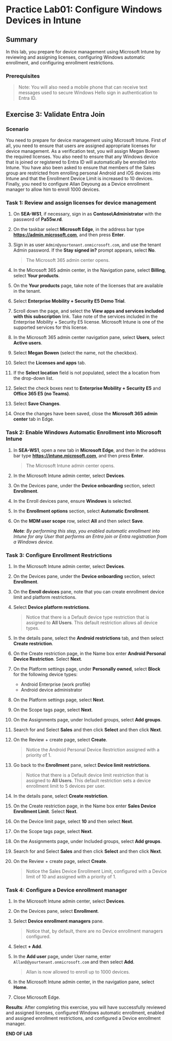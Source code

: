 # Practice Lab01: Configure Windows Devices in Intune

## Summary

In this lab, you prepare for device management using Microsoft Intune by reviewing and assigning licenses, configuring Windows automatic enrollment, and configuring enrollment restrictions. 

### Prerequisites

  > Note: You will also need a mobile phone that can receive text messages used to secure Windows Hello sign in authentication to Entra ID.

## Exercise 3: Validate Entra Join

### Scenario

You need to prepare for device management using Microsoft Intune. First of all, you need to ensure that users are assigned appropriate licenses for device management. As a verification test, you will assign Megan Bowen the required licenses. You also need to ensure that any Windows device that is joined or registered to Entra ID will automatically be enrolled into Intune. You have also been asked to ensure that members of the Sales group are restricted from enrolling personal Android and iOS devices into Intune and that the Enrollment Device Limit is increased to 10 devices. Finally, you need to configure Allan Deyoung as a Device enrollment manager to allow him to enroll 1000 devices.

### Task 1: Review and assign licenses for device management

1. On **SEA-WS1**, if necessary, sign in as **Contoso\\Administrator** with the password of **Pa55w.rd**.

2. On the taskbar select **Microsoft Edge**, in the address bar type **https://admin.microsoft.com**, and then press **Enter**.

3. Sign in as user `Admin@yourtenant.onmicrosoft.com`, and use the tenant Admin password. If the **Stay signed in?** prompt appears, select **No**. 

   > The Microsoft 365 admin center opens.

4. In the Microsoft 365 admin center, in the Navigation pane, select **Billing**, select **Your products**.

5. On the **Your products** page, take note of the licenses that are available in the tenant. 

6. Select **Enterprise Mobility + Security E5 Demo Trial**. 
  
7. Scroll down the page, and select the **View apps and services included with this subscription** link. Take note of the services included in the Enterprise Mobility + Security E5 license. Microsoft Intune is one of the supported services for this license.

8. In the Microsoft 365 admin center navigation pane, select **Users**, select **Active users**.

9. Select **Megan Bowen** (select the name, not the checkbox).

10. Select the **Licenses and apps** tab.

11. If the **Select location** field is not populated, select the a location from the drop-down list.

12. Select the check boxes next to **Enterprise Mobility + Security E5** and **Office 365 E5 (no Teams)**.

13. Select **Save Changes**.

14. Once the changes have been saved, close the **Microsoft 365 admin center** tab in Edge. 


### Task 2: Enable Windows Automatic Enrollment into Microsoft Intune

1. In **SEA-WS1**, open a new tab in **Microsoft Edge**, and then in the address bar type **https://intune.microsoft.com**, and then press **Enter**. 

   > The Microsoft Intune admin center opens.

2. In the Microsoft Intune admin center, select **Devices**.

3. On the Devices pane, under the **Device onboarding** section, select **Enrollment**.

4. In the Enroll devices pane, ensure **Windows** is selected.

5. In the **Enrollment options** section, select **Automatic Enrollment**.

6. On the **MDM user scope** row, select **All** and then select **Save**.

   _**Note**: By performing this step, you enabled automatic enrollment into Intune for any User that performs an Entra join or Entra registration from a Windows device._

### Task 3: Configure Enrollment Restrictions

1. In the Microsoft Intune admin center, select **Devices**.

2. On the Devices pane, under the **Device onboarding** section, select **Enrollment**.

3. On the **Enroll devices** pane, note that you can create enrollment device limit and platform restrictions. 

4. Select **Device platform restrictions**. 

   > Notice that there is a Default device type restriction that is assigned to **All Users**. This default restriction allows all device types.

5. In the details pane, select the **Android restrictions** tab, and then select **Create restriction**.

6. On the Create restriction page, in the Name box enter **Android Personal Device Restriction**. Select **Next**.

7. On the Platform settings page, under **Personally owned**, select **Block** for the following device types:

   - Android Enterprise (work profile)
   - Android device administrator

8. On the Platform settings page, select **Next**.

9. On the Scope tags page, select **Next**.

10. On the Assignments page, under Included groups, select **Add groups**.

11. Search for and Select **Sales** and then click **Select** and then click **Next**.

12. On the Review + create page, select **Create**.

    > Notice the Android Personal Device Restriction assigned with a priority of 1.

13. Go back to the **Enrollment** pane, select **Device limit restrictions**. 

    > Notice that there is a Default device limit restriction that is assigned to **All Users**. This default restriction sets a device enrollment limit to 5 devices per user.

14. In the details pane, select **Create restriction**.

15. On the Create restriction page, in the Name box enter **Sales Device Enrollment Limit**. Select **Next**.

16. On the Device limit page, select **10** and then select **Next**.

17. On the Scope tags page, select **Next**.

18. On the Assignments page, under Included groups, select **Add groups**.

19. Search for and Select **Sales** and then click **Select** and then click **Next**.

20. On the Review + create page, select **Create**.

    > Notice the Sales Device Enrollment Limit, configured with a Device limit of 10 and assigned with a priority of 1.

### Task 4: Configure a Device enrollment manager

1. In the Microsoft Intune admin center, select **Devices**.

2. On the Devices pane, select **Enrollment**.

3. Select **Device enrollment managers** pane. 

   > Notice that, by default, there are no Device enrollment managers configured.

4. Select **+ Add**.

5. In the **Add user** page, under User name, enter `AllanD@yourtenant.onmicrosoft.com` and then select **Add**.

   > Allan is now allowed to enroll up to 1000 devices.

6. In the Microsoft Intune admin center, in the navigation pane, select **Home**.

7. Close Microsoft Edge.

**Results**: After completing this exercise, you will have successfully reviewed and assigned licenses, configured Windows automatic enrollment, enabled and assigned enrollment restrictions, and configured a Device enrollment manager.


**END OF LAB**